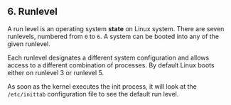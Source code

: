## 6. Runlevel

A run level is an operating system **state** on Linux system. There are seven runlevels, numbered from `0` to `6`. A system can be booted into any of the given runlevel.

Each runlevel designates a different system configuration and allows access to a different combination of processes. By default Linux boots either on runlevel 3 or runlevel 5.

As soon as the kernel executes the init process, it will look at the `/etc/inittab` configuration file to see the default run level.

